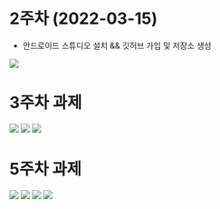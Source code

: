 # 2주차 (2022-03-15)
- 안드로이드 스튜디오 설치 && 깃허브 가입 및 저장소 생성
 
<img width="" height="" src="./pic/2st.png"></img>

# 3주차 과제

<img width="" height="" src="./pic/3주차_메인.png"></img>
<img width="" height="" src="./pic/3주차_네이버.png"></img>
<img width="" height="" src="./pic/3주차_전화걸기.png"></img>

# 5주차 과제

<img width="" height="" src="./pic/5주차_실행 화면1.png"></img>
<img width="" height="" src="./pic/5주차_실행 화면2.png"></img>
<img width="" height="" src="./pic/5주차_소스 코드1.png"></img>
<img width="" height="" src="./pic/5주차_소스 코드2.png"></img>
